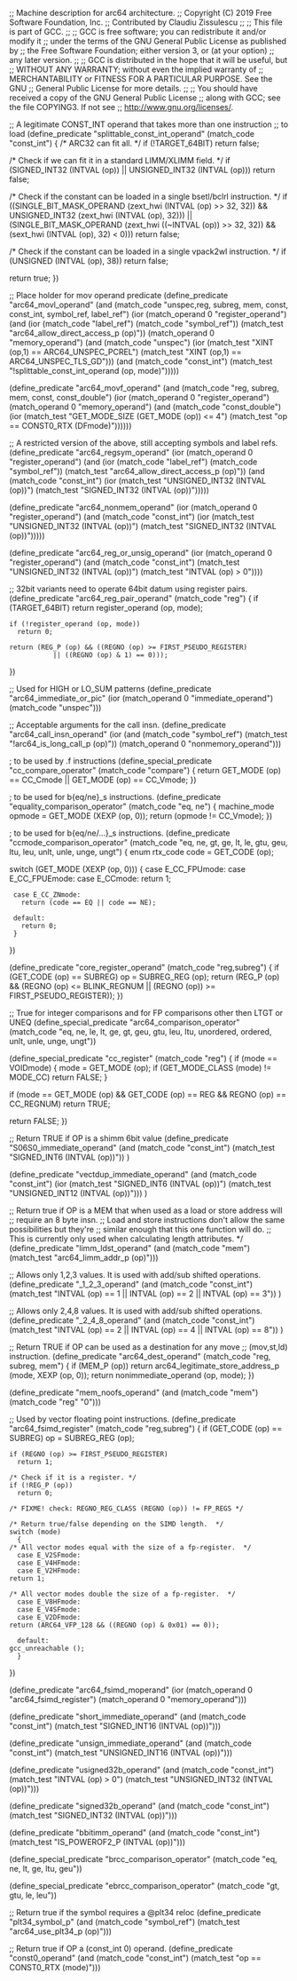;; Machine description for arc64 architecture.
;; Copyright (C) 2019 Free Software Foundation, Inc.
;; Contributed by Claudiu Zissulescu
;;
;; This file is part of GCC.
;;
;; GCC is free software; you can redistribute it and/or modify it
;; under the terms of the GNU General Public License as published by
;; the Free Software Foundation; either version 3, or (at your option)
;; any later version.
;;
;; GCC is distributed in the hope that it will be useful, but
;; WITHOUT ANY WARRANTY; without even the implied warranty of
;; MERCHANTABILITY or FITNESS FOR A PARTICULAR PURPOSE.  See the GNU
;; General Public License for more details.
;;
;; You should have received a copy of the GNU General Public License
;; along with GCC; see the file COPYING3.  If not see
;; <http://www.gnu.org/licenses/>.

;; A legitimate CONST_INT operand that takes more than one instruction
;; to load
(define_predicate "splittable_const_int_operand"
  (match_code "const_int")
{
  /* ARC32 can fit all.  */
  if (!TARGET_64BIT)
    return false;

  /* Check if we can fit it in a standard LIMM/XLIMM field.  */
  if (SIGNED_INT32 (INTVAL (op)) || UNSIGNED_INT32 (INTVAL (op)))
    return false;

  /* Check if the constant can be loaded in a single bsetl/bclrl instruction.  */
  if ((SINGLE_BIT_MASK_OPERAND (zext_hwi (INTVAL (op) >> 32, 32))
       && UNSIGNED_INT32 (zext_hwi (INTVAL (op), 32)))
      || (SINGLE_BIT_MASK_OPERAND (zext_hwi ((~INTVAL (op)) >> 32, 32))
	  && (sext_hwi (INTVAL (op), 32) < 0)))
    return false;

  /* Check if the constant can be loaded in a single vpack2wl instruction.  */
  if (UNSIGNED (INTVAL (op), 38))
    return false;

  return true;
})

;; Place holder for mov operand predicate
(define_predicate "arc64_movl_operand"
  (and (match_code "unspec,reg, subreg, mem, const, const_int, symbol_ref, label_ref")
       (ior (match_operand 0 "register_operand")
	    (and (ior (match_code "label_ref")
		      (match_code "symbol_ref"))
		 (match_test "arc64_allow_direct_access_p (op)"))
	    (match_operand 0 "memory_operand")
	    (and (match_code "unspec")
		 (ior (match_test "XINT (op,1) == ARC64_UNSPEC_PCREL")
		      (match_test "XINT (op,1) == ARC64_UNSPEC_TLS_GD")))
	    (and (match_code "const_int")
		 (match_test "!splittable_const_int_operand (op, mode)")))))

(define_predicate "arc64_movf_operand"
  (and (match_code "reg, subreg, mem, const, const_double")
       (ior (match_operand 0 "register_operand")
	    (match_operand 0 "memory_operand")
	    (and (match_code "const_double")
		 (ior (match_test "GET_MODE_SIZE (GET_MODE (op)) <= 4")
		      (match_test "op == CONST0_RTX (DFmode)"))))))

;; A restricted version of the above, still accepting symbols and label refs.
(define_predicate "arc64_regsym_operand"
  (ior (match_operand 0 "register_operand")
       (and (ior (match_code "label_ref")
		 (match_code "symbol_ref"))
	    (match_test "arc64_allow_direct_access_p (op)"))
       (and (match_code "const_int")
	    (ior (match_test "UNSIGNED_INT32 (INTVAL (op))")
		 (match_test "SIGNED_INT32 (INTVAL (op))")))))

(define_predicate "arc64_nonmem_operand"
  (ior (match_operand 0 "register_operand")
       (and (match_code "const_int")
	    (ior (match_test "UNSIGNED_INT32 (INTVAL (op))")
		 (match_test "SIGNED_INT32 (INTVAL (op))")))))

(define_predicate "arc64_reg_or_unsig_operand"
  (ior (match_operand 0 "register_operand")
       (and (match_code "const_int")
	    (match_test "UNSIGNED_INT32 (INTVAL (op))")
	    (match_test "INTVAL (op) > 0"))))

;; 32bit variants need to operate 64bit datum using register pairs.
(define_predicate "arc64_reg_pair_operand"
  (match_code "reg")
  {
    if (TARGET_64BIT)
      return register_operand (op, mode);

    if (!register_operand (op, mode))
      return 0;

    return (REG_P (op) && ((REGNO (op) >= FIRST_PSEUDO_REGISTER)
			   || ((REGNO (op) & 1) == 0)));
  })

;; Used for HIGH or LO_SUM patterns
(define_predicate "arc64_immediate_or_pic"
  (ior (match_operand 0 "immediate_operand")
       (match_code "unspec")))

;; Acceptable arguments for the call insn.
(define_predicate "arc64_call_insn_operand"
  (ior (and (match_code "symbol_ref")
	    (match_test "!arc64_is_long_call_p (op)"))
       (match_operand 0 "nonmemory_operand")))

; to be used by <op>.f instructions
(define_special_predicate "cc_compare_operator"
  (match_code "compare")
  {
   return GET_MODE (op) == CC_Cmode
	  || GET_MODE (op) == CC_Vmode;
  })

; to be used for b{eq/ne}_s instructions.
(define_predicate "equality_comparison_operator"
  (match_code "eq, ne")
  {
   machine_mode opmode = GET_MODE (XEXP (op, 0));
   return (opmode != CC_Vmode);
  })


; to be used for b{eq/ne/...}_s instructions.
(define_predicate "ccmode_comparison_operator"
  (match_code "eq, ne, gt, ge, lt, le, gtu, geu, ltu, leu,
	       unlt, unle, unge, ungt")
  {
   enum rtx_code code = GET_CODE (op);

   switch (GET_MODE (XEXP (op, 0)))
   {
     case E_CC_FPUmode:
     case E_CC_FPUEmode:
     case E_CCmode:
       return 1;

     case E_CC_ZNmode:
       return (code == EQ || code == NE);

     default:
       return 0;
     }
   })

(define_predicate "core_register_operand"
  (match_code "reg,subreg")
  {
   if (GET_CODE (op) == SUBREG)
     op = SUBREG_REG (op);
   return (REG_P (op)
	   && (REGNO (op) <= BLINK_REGNUM
	       || (REGNO (op)) >= FIRST_PSEUDO_REGISTER));
  })


;; True for integer comparisons and for FP comparisons other then LTGT or UNEQ
(define_special_predicate "arc64_comparison_operator"
  (match_code "eq, ne, le, lt, ge, gt, geu, gtu, leu, ltu, unordered,
	       ordered, unlt, unle, unge, ungt"))

(define_special_predicate "cc_register"
  (match_code "reg")
{
  if (mode == VOIDmode)
    {
      mode = GET_MODE (op);
      if (GET_MODE_CLASS (mode) != MODE_CC)
	return FALSE;
    }

  if (mode == GET_MODE (op) && GET_CODE (op) == REG && REGNO (op) == CC_REGNUM)
    return TRUE;

  return FALSE;
})

;; Return TRUE if OP is a shimm 6bit value
(define_predicate "S06S0_immediate_operand"
  (and (match_code "const_int")
       (match_test "SIGNED_INT6 (INTVAL (op))"))
)

(define_predicate "vectdup_immediate_operand"
  (and (match_code "const_int")
       (ior (match_test "SIGNED_INT6 (INTVAL (op))")
	    (match_test "UNSIGNED_INT12 (INTVAL (op))")))
)

;; Return true if OP is a MEM that when used as a load or store address will
;; require an 8 byte insn.
;; Load and store instructions don't allow the same possibilities but they're
;; similar enough that this one function will do.
;; This is currently only used when calculating length attributes.  */
(define_predicate "limm_ldst_operand"
  (and (match_code "mem")
       (match_test "arc64_limm_addr_p (op)")))

;; Allows only 1,2,3 values.  It is used with add/sub shifted operations.
(define_predicate "_1_2_3_operand"
  (and (match_code "const_int")
       (match_test "INTVAL (op) == 1 || INTVAL (op) == 2 || INTVAL (op) == 3"))
)

;; Allows only 2,4,8 values.  It is used with add/sub shifted operations.
(define_predicate "_2_4_8_operand"
  (and (match_code "const_int")
       (match_test "INTVAL (op) == 2 || INTVAL (op) == 4 || INTVAL (op) == 8"))
)

;; Return TRUE if OP can be used as a destination for any move
;; (mov,st,ld) instruction.
(define_predicate "arc64_dest_operand"
  (match_code "reg, subreg, mem")
  {
   if (MEM_P (op))
      return arc64_legitimate_store_address_p (mode, XEXP (op, 0));
   return nonimmediate_operand (op, mode);
  })

(define_predicate "mem_noofs_operand"
  (and (match_code "mem")
       (match_code "reg" "0")))

;; Used by vector floating point instructions.
(define_predicate "arc64_fsimd_register"
  (match_code "reg,subreg")
  {
    if (GET_CODE (op) == SUBREG)
      op = SUBREG_REG (op);

    if (REGNO (op) >= FIRST_PSEUDO_REGISTER)
      return 1;

    /* Check if it is a register. */
    if (!REG_P (op))
      return 0;

    /* FIXME! check: REGNO_REG_CLASS (REGNO (op)) != FP_REGS */

    /* Return true/false depending on the SIMD length.  */
    switch (mode)
      {
	/* All vector modes equal with the size of a fp-register.  */
      case E_V2SFmode:
      case E_V4HFmode:
      case E_V2HFmode:
	return 1;

	/* All vector modes double the size of a fp-register.  */
      case E_V8HFmode:
      case E_V4SFmode:
      case E_V2DFmode:
	return (ARC64_VFP_128 && ((REGNO (op) & 0x01) == 0));

      default:
	gcc_unreachable ();
      }
  })

(define_predicate "arc64_fsimd_moperand"
  (ior (match_operand 0 "arc64_fsimd_register")
       (match_operand 0 "memory_operand")))

(define_predicate "short_immediate_operand"
  (and (match_code "const_int")
       (match_test "SIGNED_INT16 (INTVAL (op))")))

(define_predicate "unsign_immediate_operand"
  (and (match_code "const_int")
       (match_test "UNSIGNED_INT16 (INTVAL (op))")))

(define_predicate "usigned32b_operand"
  (and (match_code "const_int")
       (match_test "INTVAL (op) > 0")
       (match_test "UNSIGNED_INT32 (INTVAL (op))")))

(define_predicate "signed32b_operand"
  (and (match_code "const_int")
       (match_test "SIGNED_INT32 (INTVAL (op))")))

(define_predicate "bbitimm_operand"
  (and (match_code "const_int")
       (match_test "IS_POWEROF2_P (INTVAL (op))")))

(define_special_predicate "brcc_comparison_operator"
  (match_code "eq, ne, lt, ge, ltu, geu"))

(define_special_predicate "ebrcc_comparison_operator"
  (match_code "gt, gtu, le, leu"))

;; Return true if the symbol requires a @plt34 reloc
(define_predicate "plt34_symbol_p"
  (and (match_code "symbol_ref")
       (match_test "arc64_use_plt34_p (op)")))

;; Return true if OP a (const_int 0) operand.
(define_predicate "const0_operand"
  (and (match_code "const_int")
       (match_test "op == CONST0_RTX (mode)")))
